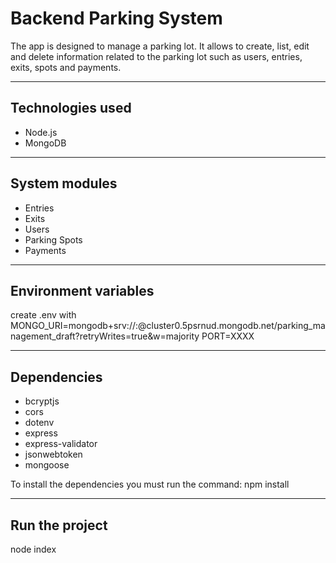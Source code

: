 # Backend Parking System

The app is designed to manage a parking lot. It allows to create, list, edit and delete information related to the parking lot such as users, entries, exits, spots and payments.

***

## Technologies used
* Node.js
* MongoDB

***

## System modules
* Entries
* Exits
* Users
* Parking Spots
* Payments

***

## Environment variables
create .env with
MONGO_URI=mongodb+srv://<user>:<password>@cluster0.5psrnud.mongodb.net/parking_management_draft?retryWrites=true&w=majority
PORT=XXXX

***

## Dependencies
* bcryptjs
* cors
* dotenv
* express
* express-validator
* jsonwebtoken
* mongoose

To install the dependencies you must run the command: npm install

***

## Run the project
node index